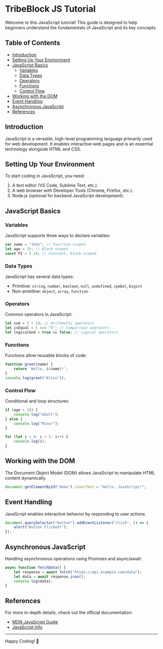 # TribeBlock JS Tutorial

Welcome to this JavaScript tutorial! This guide is designed to help beginners understand the fundamentals of JavaScript and its key concepts.

## Table of Contents

- [Introduction](#introduction)
- [Setting Up Your Environment](#setting-up-your-environment)
- [JavaScript Basics](#javascript-basics)
  - [Variables](#variables)
  - [Data Types](#data-types)
  - [Operators](#operators)
  - [Functions](#functions)
  - [Control Flow](#control-flow)
- [Working with the DOM](#working-with-the-dom)
- [Event Handling](#event-handling)
- [Asynchronous JavaScript](#asynchronous-javascript)
- [References](#references)

## Introduction

JavaScript is a versatile, high-level programming language primarily used for web development. It enables interactive web pages and is an essential technology alongside HTML and CSS.

## Setting Up Your Environment

To start coding in JavaScript, you need:

1. A text editor (VS Code, Sublime Text, etc.).
2. A web browser with Developer Tools (Chrome, Firefox, etc.).
3. Node.js (optional for backend JavaScript development).

## JavaScript Basics

### Variables

JavaScript supports three ways to declare variables:

```js
var name = "John"; // Function-scoped
let age = 25; // Block-scoped
const PI = 3.14; // Constant, block-scoped
```

### Data Types

JavaScript has several data types:

- Primitive: `string`, `number`, `boolean`, `null`, `undefined`, `symbol`, `bigint`
- Non-primitive: `object`, `array`, `function`

### Operators

Common operators in JavaScript:

```js
let sum = 5 + 10; // Arithmetic operators
let isEqual = 5 === "5"; // Comparison operators
let logicalAnd = true && false; // Logical operators
```

### Functions

Functions allow reusable blocks of code:

```js
function greet(name) {
    return `Hello, ${name}!`;
}
console.log(greet("Alice"));
```

### Control Flow

Conditional and loop structures:

```js
if (age > 18) {
    console.log("Adult");
} else {
    console.log("Minor");
}

for (let i = 0; i < 5; i++) {
    console.log(i);
}
```

## Working with the DOM

The Document Object Model (DOM) allows JavaScript to manipulate HTML content dynamically.

```js
document.getElementById("demo").innerText = "Hello, JavaScript!";
```

## Event Handling

JavaScript enables interactive behavior by responding to user actions.

```js
document.querySelector("button").addEventListener("click", () => {
    alert("Button Clicked!");
});
```

## Asynchronous JavaScript

Handling asynchronous operations using Promises and async/await:

```js
async function fetchData() {
    let response = await fetch("https://api.example.com/data");
    let data = await response.json();
    console.log(data);
}
```

## References

For more in-depth details, check out the official documentation:

- [MDN JavaScript Guide](https://developer.mozilla.org/en-US/docs/Web/JavaScript)
- [JavaScript Info](https://javascript.info/)

---

Happy Coding! 🚀
